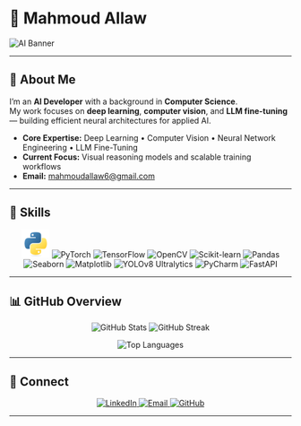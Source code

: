 # 🧠 Mahmoud Allaw  
![AI Banner](https://cdn.dribbble.com/userupload/21779227/file/original-9d2425d7d74b2ae74b26721d1ced39ea.gif)


---

## 👋 About Me  
I’m an **AI Developer** with a background in **Computer Science**.  
My work focuses on **deep learning**, **computer vision**, and **LLM fine-tuning** — building efficient neural architectures for applied AI.

- **Core Expertise:** Deep Learning • Computer Vision • Neural Network Engineering • LLM Fine-Tuning  
- **Current Focus:** Visual reasoning models and scalable training workflows  
- **Email:** [mahmoudallaw6@gmail.com](mailto:mahmoudallaw6@gmail.com)

---

## 🧰 Skills  

<p align="center">
  <!-- Python -->
  <img src="https://raw.githubusercontent.com/devicons/devicon/master/icons/python/python-original.svg" width="50" height="50" alt="Python"/>
  <!-- PyTorch -->
  <img src="https://www.vectorlogo.zone/logos/pytorch/pytorch-icon.svg" width="50" height="50" alt="PyTorch"/>
  <!-- TensorFlow -->
  <img src="https://www.vectorlogo.zone/logos/tensorflow/tensorflow-icon.svg" width="50" height="50" alt="TensorFlow"/>
  <!-- OpenCV -->
  <img src="https://upload.wikimedia.org/wikipedia/commons/3/32/OpenCV_Logo_with_text_svg_version.svg" width="60" height="50" alt="OpenCV"/>
  <!-- Scikit-learn -->
  <img src="https://upload.wikimedia.org/wikipedia/commons/0/05/Scikit_learn_logo_small.svg" width="60" height="50" alt="Scikit-learn"/>
  <!-- Pandas -->
  <img src="https://upload.wikimedia.org/wikipedia/commons/e/ed/Pandas_logo.svg" width="80" height="50" alt="Pandas"/>
  <!-- Seaborn -->
  <img src="https://seaborn.pydata.org/_images/logo-mark-lightbg.svg" width="50" height="50" alt="Seaborn"/>
  <!-- Matplotlib (fixed reliable PNG source) -->
  <img src="https://matplotlib.org/stable/_static/logo2_compressed.svg" width="55" height="50" alt="Matplotlib"/>
  <!-- YOLO (Ultralytics) -->
  <img src="https://raw.githubusercontent.com/ultralytics/assets/main/logo/Ultralytics_YOLO_badge.svg" width="70" height="50" alt="YOLOv8 Ultralytics"/>
  <!-- PyCharm -->
  <img src="https://resources.jetbrains.com/storage/products/company/brand/logos/PyCharm_icon.svg" width="50" height="50" alt="PyCharm"/>
  <!-- FastAPI (enlarged high-res logo) -->
  <img src="https://raw.githubusercontent.com/tiangolo/fastapi/master/docs/en/docs/img/logo-margin/logo-teal.png" width="65" height="50" alt="FastAPI"/>
</p>




---

## 📊 GitHub Overview  
<p align="center">
  <img src="https://github-readme-stats.vercel.app/api?username=mahmoudallaw&show_icons=true&theme=tokyonight&hide_border=true" width="48%" alt="GitHub Stats"/>
  <img src="https://github-readme-streak-stats.herokuapp.com?user=mahmoudallaw&theme=tokyonight&hide_border=true" width="48%" alt="GitHub Streak"/>
</p>

<p align="center">
  <img src="https://github-readme-stats.vercel.app/api/top-langs/?username=mahmoudallaw&layout=compact&theme=tokyonight&hide_border=true" width="50%" alt="Top Languages"/>
</p>

---

## 🔗 Connect  
<p align="center">
  <a href="https://uk.linkedin.com/in/mahmoud-allaw-4aa35a2b2" target="_blank">
    <img src="https://skillicons.dev/icons?i=linkedin" width="45" height="45" alt="LinkedIn"/>
  </a>
  <a href="mailto:mahmoudallaw6@gmail.com">
    <img src="https://skillicons.dev/icons?i=gmail" width="45" height="45" alt="Email"/>
  </a>
  <a href="https://github.com/mahmoudallaw" target="_blank">
    <img src="https://skillicons.dev/icons?i=github" width="45" height="45" alt="GitHub"/>
  </a>
</p>

---


